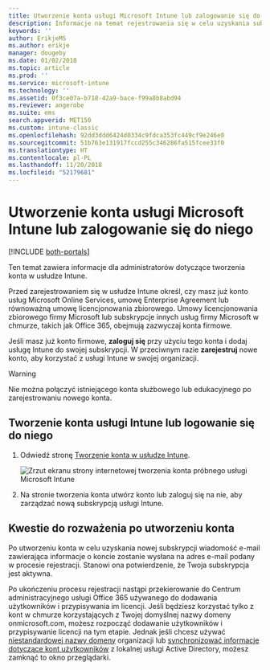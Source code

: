 ```yaml
---
title: Utworzenie konta usługi Microsoft Intune lub zalogowanie się do niego
description: Informacje na temat rejestrowania się w celu uzyskania subskrypcji usługi Microsoft Intune lub logowania się w celu rozpoczęcia pracy z istniejącą subskrypcją.
keywords: ''
author: ErikjeMS
ms.author: erikje
manager: dougeby
ms.date: 01/02/2018
ms.topic: article
ms.prod: ''
ms.service: microsoft-intune
ms.technology: ''
ms.assetid: 0f3ce07a-b718-42a9-bace-f99a8b8abd94
ms.reviewer: angerobe
ms.suite: ems
search.appverid: MET150
ms.custom: intune-classic
ms.openlocfilehash: 92dd3ddd6424d0334c9fdca353fc449cf9e246e0
ms.sourcegitcommit: 51b763e131917fccd255c346286fa515fcee33f0
ms.translationtype: HT
ms.contentlocale: pl-PL
ms.lasthandoff: 11/20/2018
ms.locfileid: "52179681"
---
```

# <a name="sign-up-or-sign-in-to-microsoft-intune"></a>Utworzenie konta usługi Microsoft Intune lub zalogowanie się do niego

[!INCLUDE [both-portals](./includes/note-for-both-portals.md)]

Ten temat zawiera informacje dla administratorów dotyczące tworzenia konta w usłudze Intune.

Przed zarejestrowaniem się w usłudze Intune określ, czy masz już konto usług Microsoft Online Services, umowę Enterprise Agreement lub równoważną umowę licencjonowania zbiorowego. Umowy licencjonowania zbiorowego firmy Microsoft lub subskrypcje innych usług firmy Microsoft w chmurze, takich jak Office 365, obejmują zazwyczaj konta firmowe.

Jeśli masz już konto firmowe, **zaloguj się** przy użyciu tego konta i dodaj usługę Intune do swojej subskrypcji. W przeciwnym razie **zarejestruj** nowe konto, aby korzystać z usługi Intune w swojej organizacji.

>[!WARNING]
>Nie można połączyć istniejącego konta służbowego lub edukacyjnego po zarejestrowaniu nowego konta.

## <a name="how-to-sign-up-or-sign-in-to-intune"></a>Tworzenie konta usługi Intune lub logowanie się do niego

1. Odwiedź stronę [Tworzenie konta w usłudze Intune](https://portal.office.com/Signup/Signup.aspx?OfferId=40BE278A-DFD1-470a-9EF7-9F2596EA7FF9&dl=INTUNE_A&ali=1#0%20).

   ![Zrzut ekranu strony internetowej tworzenia konta próbnego usługi Microsoft Intune](./media/account-sign-up-site.png)

2. Na stronie tworzenia konta utwórz konto lub zaloguj się na nie, aby zarządzać nową subskrypcją usługi Intune.

## <a name="post-sign-up-considerations"></a>Kwestie do rozważenia po utworzeniu konta
Po utworzeniu konta w celu uzyskania nowej subskrypcji wiadomość e-mail zawierająca informacje o koncie zostanie wysłana na adres e-mail podany w procesie rejestracji. Stanowi ona potwierdzenie, że Twoja subskrypcja jest aktywna.

Po ukończeniu procesu rejestracji nastąpi przekierowanie do Centrum administracyjnego usługi Office 365 używanego do dodawania użytkowników i przypisywania im licencji. Jeśli będziesz korzystać tylko z kont w chmurze korzystających z Twojej domyślnej nazwy domeny onmicrosoft.com, możesz rozpocząć dodawanie użytkowników i przypisywanie licencji na tym etapie. Jednak jeśli chcesz używać [niestandardowej nazwy domeny](custom-domain-name-configure.md) organizacji lub [synchronizować informacje dotyczące kont użytkowników](users-add.md#sync-active-directory-and-add-users-to-intune) z lokalnej usługi Active Directory, możesz zamknąć to okno przeglądarki.
